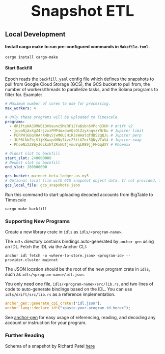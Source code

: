 <h1 align="center" style="font-size: 50px">
    Snapshot ETL
</h1>

## Local Development

#### Install cargo make to run pre-configured commands in `Makefile.toml`.

```shell
cargo install cargo-make
```

#### Start Backfill

Epoch reads the `backfill.yaml` config file which defines the snapshots to pull from Google Cloud Storage (GCS), the
GCS bucket to pull from, the number of workers/threads to parallelize tasks, and the Solana programs to filter for.
Example:

```yaml
# Maximum number of cores to use for processing.
max_workers: 4

# Only these programs will be uploaded to Timescale.
programs:
  - dRiftyHA39MWEi3m9aunc5MzRF1JYuBsbn6VPcn33UH # drift v2
  - jupoNjAxXgZ4rjzxzPMP4oxduvQsQtZzyknqvzYNrNu # Jupiter limit
  - PERPHjGBqRHArX4DySjwM6UJHiR3sWAatqfdBS2qQJu # Jupiter perp
  - JUP6LkbZbjS1jKKwapdHNy74zcZ3tLUZoi5QNyVTaV4 # Jupiter swap
  - PhoeNiXZ8ByJGLkxNfZRnkUfjvmuYqLR89jjFHGqdXY # Phoenix

# Oldest slot to backfill
start_slot: 240000000
# Newest slot to backfill
end_slot: 280000000

gcs_bucket: mainnet-beta-ledger-us-ny5
# Optional local file with GCS snapshot object data. If not provided, the snapshot will be downloaded from GCS
gcs_local_file: gcs_snapshots.json
```

Run this command to start uploading decoded accounts from BigTable to Timescale

```shell
cargo make backfill
```

### Supporting New Programs

Create a new library crate in `idls` as `idls/<program-name>`.

The `idls` directory contains bindings auto-generated by `anchor-gen` using an IDL.
Fetch the IDL via the Anchor CLI:

```shell
anchor idl fetch -o <where-to-store.json> <program-id> --provider.cluster mainnet
```

The JSON location should be the root of the new program crate in `idls`, such as `idls/<program-name>/idl.json`.

You only need one file, `idls/<program-name>/src/lib.rs`, and two lines of code to auto-generate bindings based on
the IDL.
You can use `idls/drift/src/lib.rs` as a reference implementation.

```rust
anchor_gen::generate_cpi_crate!("idl.json");
anchor_lang::declare_id!("<paste-your-program-id-here>");
```

See [anchor-gen](https://github.com/staratlasmeta/anchor-gen) for easy usage of referencing, reading, and decoding
any account or instruction for your program.

### Further Reading

Schema of a snapshot by Richard Patel [here](https://gist.github.com/ripatel-fd/268c88d938075537ec6431e2960f47dd)







